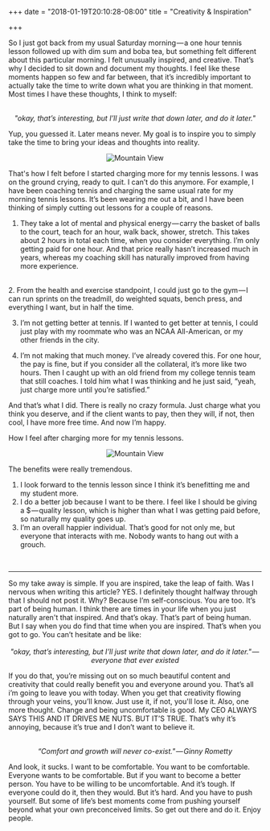 +++
date = "2018-01-19T20:10:28-08:00"
title = "Creativity & Inspiration"

+++

So I just got back from my usual Saturday morning — a one hour tennis lesson followed up with dim sum and boba tea, but something felt different about this particular morning. I felt unusually inspired, and creative. That’s why I decided to sit down and document my thoughts. I feel like these moments happen so few and far between, that it’s incredibly important to actually take the time to write down what you are thinking in that moment. Most times I have these thoughts, I think to myself:

<center><i><br>"okay, that’s interesting, but I’ll just write that down later, and do it later."</i> </center>

Yup, you guessed it. Later means never. My goal is to inspire you to simply take the time to bring your ideas and thoughts into reality.

<center><img class = "pic" src="../../img/sock.jpg" alt="Mountain View" ></center>



That's how I felt before I started charging more for my tennis lessons. I was on the ground crying, ready to quit. I can’t do this anymore.
For example, I have been coaching tennis and charging the same usual rate for my morning tennis lessons. It’s been wearing me out a bit, and I have been thinking of simply cutting out lessons for a couple of reasons.

1. They take a lot of mental and physical energy — carry the basket of balls to the court, teach for an hour, walk back, shower, stretch. This takes about 2 hours in total each time, when you consider everything. I’m only getting paid for one hour. And that price really hasn’t increased much in years, whereas my coaching skill has naturally improved from having more experience.
<br>
2. From the health and exercise standpoint, I could just go to the gym — I can run sprints on the treadmill, do weighted squats, bench press, and everything I want, but in half the time.

3. I’m not getting better at tennis. If I wanted to get better at tennis, I could just play with my roommate who was an NCAA All-American, or my other friends in the city.

4. I’m not making that much money. I’ve already covered this. For one hour, the pay is fine, but if you consider all the collateral, it’s more like two hours.
Then I caught up with an old friend from my college tennis team that still coaches. I told him what I was thinking and he just said, “yeah, just charge more until you’re satisfied.”

And that’s what I did. There is really no crazy formula. Just charge what you think you deserve, and if the client wants to pay, then they will, if not, then cool, I have more free time. And now I’m happy.


How I feel after charging more for my tennis lessons.

<center><img class = "pic" src="../../img/dimitrov.jpeg" alt="Mountain View" ></center>


The benefits were really tremendous.

1. I look forward to the tennis lesson since I think it’s benefitting me and my student more.
2. I do a better job because I want to be there. I feel like I should be giving a $ — quality lesson, which is higher than what I was getting paid before, so naturally my quality goes up.
3. I’m an overall happier individual. That’s good for not only me, but everyone that interacts with me. Nobody wants to hang out with a grouch.



<br>
<hr >
So my take away is simple. If you are inspired, take the leap of faith. Was I nervous when writing this article? YES. I definitely thought halfway through that I should not post it. Why? Because I’m self-conscious. You are too. It’s part of being human. I think there are times in your life when you just naturally aren't that inspired. And that’s okay. That’s part of being human. But I say when you do find that time when you are inspired. That’s when you got to go. You can’t hesitate and be like:

<center><i><br>"okay, that’s interesting, but I’ll just write that down later, and do it later." — everyone that ever existed </i> </center>


If you do that, you’re missing out on so much beautiful content and creativity that could really benefit you and everyone around you. That’s all i’m going to leave you with today. When you get that creativity flowing through your veins, you’ll know. Just use it, if not, you'll lose it. Also, one more thought. Change and being uncomfortable is good. My CEO ALWAYS SAYS THIS AND IT DRIVES ME NUTS. BUT IT’S TRUE. That’s why it’s annoying, because it’s true and I don’t want to believe it.


<center><i><br>“Comfort and growth will never co-exist." — Ginny Rometty </i> </center>


And look, it sucks. I want to be comfortable. You want to be comfortable. Everyone wants to be comfortable. But if you want to become a better person. You have to be willing to be uncomfortable. And it’s tough. If everyone could do it, then they would. But it’s hard. And you have to push yourself. But some of life’s best moments come from pushing yourself beyond what your own preconceived limits. So get out there and do it. Enjoy people.
